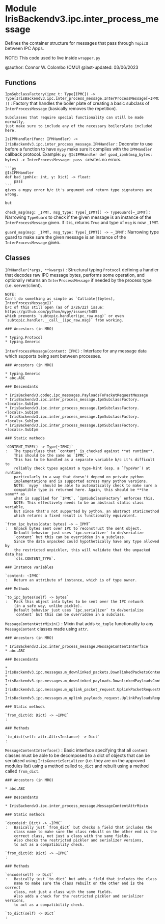 Module IrisBackendv3.ipc.inter_process_message
==============================================
Defines the container structure for messages that pass through `Topic`s
between IPC Apps.

NOTE: This code used to live inside `wrapper.py`

@author: Connor W. Colombo (CMU)
@last-updated: 03/06/2023

Functions
---------

    
`IpmSubclassFactory(ipmc_t: Type[IPMC]) ‑> Type[IrisBackendv3.ipc.inter_process_message.InterProcessMessage[~IPMC]]`
:   Factory that handles the boiler plate of creating a basic subclass of
    `InterProcessMessage` (basically removes the repetition).
    
    Subclasses that require special functionality can still be made normally,
    just make sure to include any of the necessary boilerplate included here.

    
`IsIPMHandler(func: IPMHandler) ‑> IrisBackendv3.ipc.inter_process_message.IPMHandler`
:   Decorator to use before a function to have `mypy` make sure it complies
    with the `IPMHandler` callback protocol.
    Example:
    ```py
    @IsIPMHandler
    def good_ipmh(msg_bytes: bytes) -> InterProcessMessage:
        pass
    ```
    creates no errors.
    
    ```py
    @IsIPMHandler
    def bad_ipmh(x: int, y: Dict) -> float:
        pass
    ```
    gives a mypy error b/c it's argument and return type signatures are wrong.
    
    but

    
`check_msg(msg: _IPMT, msg_type: Type[_IPMT]) ‑> TypeGuard[~_IPMT]`
:   Narrowing `TypeGuard` to check if the given message is an instance of
    the `InterProcessMessage` given.
    If it is, returns `True` and type of `msg` is now `_IPMT`.

    
`guard_msg(msg: _IPMT, msg_type: Type[_IPMT]) ‑> ~_IPMT`
:   Narrowing type guard to make sure the given message is an instance of
    the `InterProcessMessage` given.

Classes
-------

`IPMHandler(*args, **kwargs)`
:   Structural typing `Protocol` defining a handler that decodes raw
    IPC message bytes, performs some operation, and optionally returns an
    `InterProcessMessage` if needed by the process type (i.e. server/client).
    
    NOTE:
    Can't do something as simple as `Callable[[bytes], InterProcessMessage])`
    b/c of this still open (as of 2/26/22) issue:
    https://github.com/python/mypy/issues/5485
    which prevents `subtopic.handler(ipc_raw.msg)` or even
    `subtopic.handler.__call__(ipc_raw.msg)` from working.

    ### Ancestors (in MRO)

    * typing.Protocol
    * typing.Generic

`InterProcessMessage(content: IPMC)`
:   Interface for any message data which supports being sent between processes.

    ### Ancestors (in MRO)

    * typing.Generic
    * abc.ABC

    ### Descendants

    * IrisBackendv3.codec.ipc_messages.PayloadsToPacketRequestMessage
    * IrisBackendv3.ipc.inter_process_message.IpmSubclassFactory.<locals>.SubIpm
    * IrisBackendv3.ipc.inter_process_message.IpmSubclassFactory.<locals>.SubIpm
    * IrisBackendv3.ipc.inter_process_message.IpmSubclassFactory.<locals>.SubIpm
    * IrisBackendv3.ipc.inter_process_message.IpmSubclassFactory.<locals>.SubIpm

    ### Static methods

    `CONTENT_TYPE() ‑> Type[~IPMC]`
    :   The type/class that `content` is checked against **at runtime**.
        This should be the same as `IPMC`.
        This has to be handled as a separate variable b/c it's difficult to
        reliably check types against a type-hint (esp. a `TypeVar`) at runtime,
        particularly in a way that doesn't depend on private python
        implementations and is supported across many python versions.
        NOTE: `mypy` should be able to automatically check to make sure a
        compatible type is returned here. Again, this should be **the same** as
        what is supplied for `IPMC`. `IpmSubclassFactory` enforces this.
        NOTE: This effectively needs to be an abstract static class variable,
        but since that's not supported by python, an abstract staticmethod
        which returns a fixed result is functionally equivalent.

    `from_ipc_bytes(data: bytes) ‑> ~_IPMT`
    :   Unpack bytes sent over IPC to reconstruct the sent object.
        Default behavior just uses `ipc.serializer` to de/serialize
        `content` but this can be overridden in a subclass.
        Since the data unpacked could hypothetically have any type allowed by
        the restricted unpickler, this will validate that the unpacked data has
        `cls.CONTENT_TYPE`.

    ### Instance variables

    `content: ~IPMC`
    :   Return an attribute of instance, which is of type owner.

    ### Methods

    `to_ipc_bytes(self) ‑> bytes`
    :   Pack this object into bytes to be sent over the IPC network
        (in a safe way, unlike pickle).
        Default behavior just uses `ipc.serializer` to de/serialize
        `content` but this can be overridden in a subclass.

`MessageContentAttrMixin()`
:   Mixin that adds `to_tuple` functionality to any `MessageContent` classes
    made using `attr`.

    ### Ancestors (in MRO)

    * IrisBackendv3.ipc.inter_process_message.MessageContentInterface
    * abc.ABC

    ### Descendants

    * IrisBackendv3.ipc.messages.m_downlinked_packets.DownlinkedPacketsContent
    * IrisBackendv3.ipc.messages.m_downlinked_payloads.DownlinkedPayloadsContent
    * IrisBackendv3.ipc.messages.m_uplink_packet_request.UplinkPacketRequestContent
    * IrisBackendv3.ipc.messages.m_uplink_payloads_request.UplinkPayloadsRequestContent

    ### Static methods

    `from_dict(d: Dict) ‑> ~IPMC`
    :

    ### Methods

    `to_dict(self: attr.AttrsInstance) ‑> Dict`
    :

`MessageContentInterface()`
:   Basic interface specifying that all `content` classes must be able to be
    decomposed to a dict of objects that can be serialized using
    `IrisGenericSerializer` (i.e. they are on the approved modules list) using
    a method called `to_dict` and rebuilt using a method called
    `from_dict`.

    ### Ancestors (in MRO)

    * abc.ABC

    ### Descendants

    * IrisBackendv3.ipc.inter_process_message.MessageContentAttrMixin

    ### Static methods

    `decode(d: Dict) ‑> ~IPMC`
    :   Basically just `from_dict` but checks a field that includes the
        class name to make sure the class rebuilt on the other end is the
        correct class, not just a class with the same fields.
        Also checks the restricted pickler and serializer versions,
        to act as a compatibility check.

    `from_dict(d: Dict) ‑> ~IPMC`
    :

    ### Methods

    `encode(self) ‑> Dict`
    :   Basically just `to_dict` but adds a field that includes the class
        name to make sure the class rebuilt on the other end is the correct
        class, not just a class with the same fields.
        Also adds a check for the restricted pickler and serializer versions,
        to act as a compatibility check.

    `to_dict(self) ‑> Dict`
    :